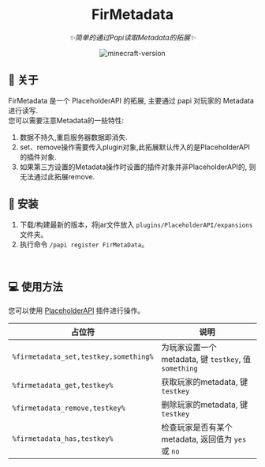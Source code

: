 <div align="center">  

# FirMetadata
_✨简单的通过Papi读取Metadata的拓展✨_
</div>

<p align="center">
    <img src="https://img.shields.io/badge/支持版本-1.8 ~ 1.21.5-brightgreen?style=flat-square" alt="minecraft-version">
</p>

## 📌 关于
FirMetadata 是一个 PlaceholderAPI 的拓展, 主要通过 papi 对玩家的 Metadata 进行读写.
<br />
您可以需要注意Metadata的一些特性: 
1. 数据不持久,重启服务器数据即消失.
2. set、remove操作需要传入plugin对象,此拓展默认传入的是PlaceholderAPI的插件对象.
3. 如果第三方设置的Metadata操作时设置的插件对象并非PlaceholderAPI的, 则无法通过此拓展remove.

## 🔨 安装
1. 下载/构建最新的版本，将jar文件放入 `plugins/PlaceholderAPI/expansions` 文件夹。
2. 执行命令 `/papi register FirMetaData`。
<br />
  
## 💻 使用方法
您可以使用 [PlaceholderAPI](https://www.spigotmc.org/resources/placeholderapi.6245)  插件进行操作。

| 占位符                                   | 说明                                          |
|---------------------------------------|---------------------------------------------|
| `%firmetadata_set,testkey,something%` | 为玩家设置一个metadata, 键 `testkey`, 值 `something` |
| `%firmetadata_get,testkey%`           | 获取玩家的metadata, 键 `testkey`                  |
| `%firmetadata_remove,testkey%`        | 删除玩家的metadata, 键 `testkey`                  |
| `%firmetadata_has,testkey%`           | 检查玩家是否有某个metadata, 返回值为 `yes` 或 `no`        |
